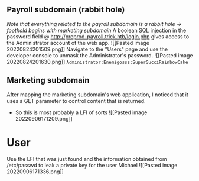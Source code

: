 ## Payroll subdomain (rabbit hole)
*Note that everything related to the payroll subdomain is a rabbit hole -> foothold begins with marketing subdomain*
A boolean SQL injection in the password field @ http://preprod-payroll.trick.htb/login.php gives access to the Administrator account of the web app.
![[Pasted image 20220824201509.png]]
Navigate to the "Users" page and use the developer console to unmask the Administrator's password.
![[Pasted image 20220824201630.png]]
```Administrator:Enemigosss:SuperGucciRainbowCake```
## Marketing subdomain
After mapping the marketing subdomain's web application, I noticed that it uses a GET parameter to control content that is returned. 
- So this is most probably a LFI of sorts
![[Pasted image 20220906171209.png]]
# User
Use the LFI that was just found and the information obtained from /etc/passwd to leak a private key for the user Michael
![[Pasted image 20220906171336.png]]